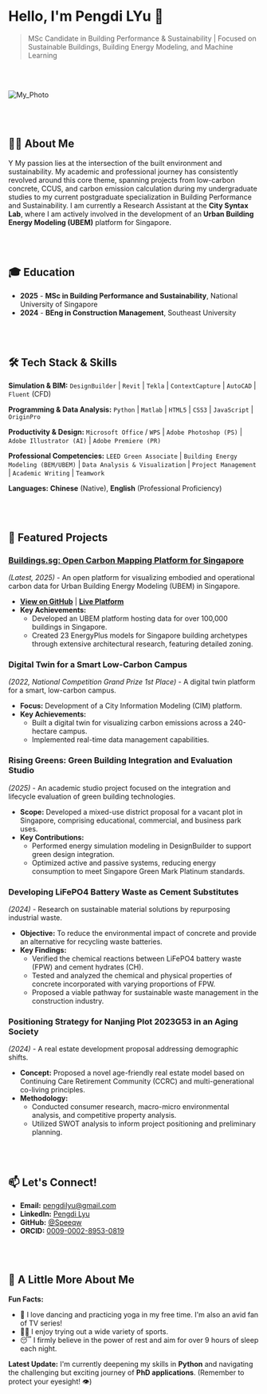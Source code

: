 # Hello, I'm Pengdi LYu 👋

> MSc Candidate in Building Performance & Sustainability | Focused on Sustainable Buildings, Building Energy Modeling, and Machine Learning

<br>
<br>

![My_Photo](https://github.com/user-attachments/assets/faef4a12-da2a-4066-a3c3-cfa7339e03a2)

<br>
<br>

## 🧑‍🔬 About Me
Y
My passion lies at the intersection of the built environment and sustainability. My academic and professional journey has consistently revolved around this core theme, spanning projects from low-carbon concrete, CCUS, and carbon emission calculation during my undergraduate studies to my current postgraduate specialization in Building Performance and Sustainability. I am currently a Research Assistant at the **City Syntax Lab**, where I am actively involved in the development of an **Urban Building Energy Modeling (UBEM)** platform for Singapore.


<br>
<br>


## 🎓 Education

- **2025** - **MSc in Building Performance and Sustainability**, National University of Singapore
- **2024** - **BEng in Construction Management**, Southeast University


<br>
<br>


## 🛠️ Tech Stack & Skills

**Simulation & BIM:**
`DesignBuilder` | `Revit` | `Tekla` | `ContextCapture` | `AutoCAD` | `Fluent` (CFD)

**Programming & Data Analysis:**
`Python` | `Matlab` | `HTML5` | `CSS3` | `JavaScript` | `OriginPro`

**Productivity & Design:**
`Microsoft Office` / `WPS` | `Adobe Photoshop (PS)` | `Adobe Illustrator (AI)` | `Adobe Premiere (PR)`

**Professional Competencies:**
`LEED Green Associate` | `Building Energy Modeling (BEM/UBEM)` | `Data Analysis & Visualization` | `Project Management` | `Academic Writing` | `Teamwork`

**Languages:**
**Chinese** (Native), **English** (Professional Proficiency)

<br>
<br>

## 📂 Featured Projects

### [Buildings.sg: Open Carbon Mapping Platform for Singapore](http://buildings.sg/)
*(Latest, 2025)* - An open platform for visualizing embodied and operational carbon data for Urban Building Energy Modeling (UBEM) in Singapore.
- [**View on GitHub**](https://github.com/City-Syntax/buildings.sg) | [**Live Platform**](http://buildings.sg/)
- **Key Achievements:**
  - Developed an UBEM platform hosting data for over 100,000 buildings in Singapore.
  - Created 23 EnergyPlus models for Singapore building archetypes through extensive architectural research, featuring detailed zoning.

### Digital Twin for a Smart Low-Carbon Campus
*(2022, National Competition Grand Prize 1st Place)* - A digital twin platform for a smart, low-carbon campus.
- **Focus:** Development of a City Information Modeling (CIM) platform.
- **Key Achievements:**
  - Built a digital twin for visualizing carbon emissions across a 240-hectare campus.
  - Implemented real-time data management capabilities.

### Rising Greens: Green Building Integration and Evaluation Studio
*(2025)* - An academic studio project focused on the integration and lifecycle evaluation of green building technologies.
- **Scope:** Developed a mixed-use district proposal for a vacant plot in Singapore, comprising educational, commercial, and business park uses.
- **Key Contributions:**
  - Performed energy simulation modeling in DesignBuilder to support green design integration.
  - Optimized active and passive systems, reducing energy consumption to meet Singapore Green Mark Platinum standards.

### Developing LiFePO4 Battery Waste as Cement Substitutes
*(2024)* - Research on sustainable material solutions by repurposing industrial waste.
- **Objective:** To reduce the environmental impact of concrete and provide an alternative for recycling waste batteries.
- **Key Findings:**
  - Verified the chemical reactions between LiFePO4 battery waste (FPW) and cement hydrates (CH).
  - Tested and analyzed the chemical and physical properties of concrete incorporated with varying proportions of FPW.
  - Proposed a viable pathway for sustainable waste management in the construction industry.

### Positioning Strategy for Nanjing Plot 2023G53 in an Aging Society
*(2024)* - A real estate development proposal addressing demographic shifts.
- **Concept:** Proposed a novel age-friendly real estate model based on Continuing Care Retirement Community (CCRC) and multi-generational co-living principles.
- **Methodology:**
  - Conducted consumer research, macro-micro environmental analysis, and competitive property analysis.
  - Utilized SWOT analysis to inform project positioning and preliminary planning.

<br>
<br>

## 📫 Let's Connect!

- **Email:** [pengdilyu@gmail.com](mailto:pengdilyu@gmail.com)
- **LinkedIn:** [Pengdi Lyu](https://www.linkedin.com/in/pengdi-lyu/)
- **GitHub:** [@Speeqw](https://github.com/Speeqw)
- **ORCID:** [0009-0002-8953-0819](https://orcid.org/0009-0002-8953-0819)

<br>
<br>

## 💫 A Little More About Me

**Fun Facts:**
- 💃 I love dancing and practicing yoga in my free time. I'm also an avid fan of TV series!
- 🏃‍♂️ I enjoy trying out a wide variety of sports.
- 😴 I firmly believe in the power of rest and aim for over 9 hours of sleep each night.

**Latest Update:**
I'm currently deepening my skills in **Python** and navigating the challenging but exciting journey of **PhD applications**. (Remember to protect your eyesight! 👁️)






